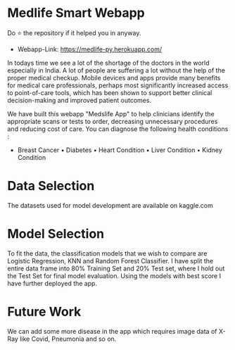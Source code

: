 # Medlife Smart Webapp

Do ⭐ the repository if it helped you in anyway.

* Webapp-Link: https://medlife-py.herokuapp.com/

In todays time we see a lot of the shortage of the doctors in the world especially in India. A lot of people are suffering a lot without the help of the proper medical checkup. Mobile devices and apps provide many benefits for medical care professionals, perhaps most significantly increased access to point-of-care tools, which has been shown to support better clinical decision-making and improved patient outcomes.

We have built this webapp "Medslife App" to help clinicians identify the appropriate scans or tests to order, decreasing unnecessary procedures and reducing cost of care. You can diagnose the following health conditions :

* Breast Cancer • Diabetes • Heart Condition • Liver Condition • Kidney Condition

# Data Selection
The datasets used for model development are available on kaggle.com

# Model Selection
To fit the data, the classification models that we wish to compare are Logistic Regression, KNN and Random Forest Classifier. I have split the entire data frame into 80% Training Set and 20% Test set, where I hold out the Test Set for final model evaluation. Using the models with best score I have further deployed the app.

# Future Work
We can add some more disease in the app which requires image data of X-Ray like Covid, Pneumonia and so on.
